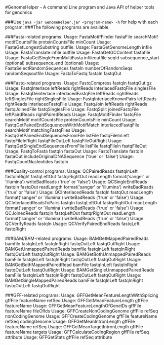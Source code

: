 #GenomeHelper - A command Line program and Java API of helper tools for genomics

###Use `java -jar GenomeHelper.jar <program-name> -h` for help with each program:
###The following programs are available. 

###Fasta-related programs:
Usage: FastaMotifFinder fastaFile searchMotif motifCountsFile proteinCountsFile minCount
Usage: FastaGetLongestSubstring  <path to files>  outfile.
Usage: FastaGetGenomeLength  infile
Usage: FastaTranslate infile outfile
Usage: FastaGetGCContent  fastafile
Usage: FastaGetSingleFromMultiFasta  infileoutfile  seqId subsequence_start (optional) subsequence_end (optional)
Usage: FastaSelectRandomSequences fastaIn numberOfRandomSeqs randomSeqsoutfile
Usage: FastaToFastq fastaIn fastqOut

###Fastq-related programs:
Usage: FastqCompress fastqIn fastqOut.gz
Usage: FastqInterlace leftReads rightReads interlacedFastqFile singlesFile
Usage: FastqDeinterlace interlacedFastqFile leftReads rightReads  leftSinglesFile rightSinglesFile
Usage: FastqInterlaceKnownPairs leftReads rightReads interlacedFastqFile
Usage: FastqJoin leftReads rightReads fastqJoinedFile fastqSinglesFile
Usage: FastqSplit joinedFastqFile leftPairdReads rightPairedReads
Usage: FastqMotifFinder fastqFile searchMotif motifCountsFile proteinCountsFile minCount
Usage: FastqGetPairedEndSequencesWithMotifMatch interlacedFastqFile searchMotif matchingFastqFiles
Usage: FastqGetPairedEndSequencesFromFile listFile fastqFileInLeft fastqFileInRight fastqFileOutLeft fastqFileOutRight
Usage: FastqGetSingleEndSequencesFromFile listFile fastqFileIn fastqFileOut
Usage: FastqToFasta fastqIn fastaOut 
Usage: FastqTranslate fastqIn fastaOut includeOriginalDNASequence ('true' or 'false')
Usage: FastqCountNucleotides fastqIn

###Quality-control programs:
Usage: QCPairedReads fastqInLeft fastqInRight fastqLeftOut fastqrRightOut readLength format('sanger' or 'illumina') writeBadReads ('true' or 'false')
Usage: QCSingleEndReads fastqIn fastqOut readLength format('sanger' or 'illumina') writeBadReads ('true' or 'false')
Usage: QCInterlacedReads fastqIn fastqOut readLength format('sanger' or 'illumina') writeBadReads ('true' or 'false')
Usage: QCInterlacedReadsToPairs fastqIn fastqLeftOut fastqrRightOut readLength format('sanger' or 'illumina') writeBadReads ('true' or 'false')
Usage: QCJoinedReads fastqIn fastqLeftOut fastqrRightOut readLength format('sanger' or 'illumina') writeBadReads ('true' or 'false')
Usage: QCVerifyReads fastqIn
Usage: QCVerifyPairedEndReads fastqLeft fastqRight

###SAM/BAM-related programs:
Usage: BAMGetMappedPairedReads bamfile fastqInLeft fastqInRight fastqOutLeft fastqOutRight
Usage: BAMGetUnmappedPairedReads bamfile fastqInLeft fastqInRight fastqOutLeft fastqOutRight
Usage: BAMGetBothUnmappedPairedReads bamFile fastqInLeft fastqInRight fastqOutLeft fastqOutRight
Usage: BAMGetBothMappedPairedRead bamFile fastqInLeft fastqInRight fastqOutLeft fastqOutRight
Usage: BAMGetSingleUnmappedPairedReads bamFile fastqInLeft fastqInRight fastqOutLeft fastqOutRight
Usage: BAMGetSingleMappedPairedReads bamFile fastqInLeft fastqInRight fastqOutLeft fastqOutRight

###GFF-related programs:
Usage: GFFGetMeanFeatureLengthWithSplicing gffFile featureName refSeq
Usage: GFFGetMeanFeatureLength gffFile featureName
Usage: GFFGetMeanFeatureLengthOfGeneIDs gffFile featureName fileOfIds
Usage: GFFCreateNonCodingGenome gffFile refSeq nonCodingGenome
Usage: GFFCreateCodingGenome gffFile featureName refSeq codingGenome
Usage: GFFGetMeanIntronLength gffFile featureName refSeq 
Usage: GFFGetMeanTargetIntronLength gffFile featureName targets
Usage: GFFCalculateCodingRegion gffFile refSeq attribute
Usage: GFFGetStats gffFile refSeq attribute

